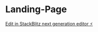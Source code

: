 # Landing-Page

[Edit in StackBlitz next generation editor ⚡️](https://stackblitz.com/~/github.com/Raionnaashley/Landing-Page)
